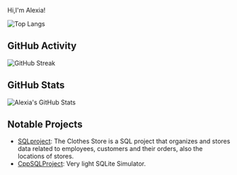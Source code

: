 Hi,I'm Alexia!

![Top Langs](https://github-readme-stats.vercel.app/api/top-langs/?username=alexiatanasie&layout=compact&langs_count=10)

## GitHub Activity
![GitHub Streak](https://streak-stats.demolab.com/?user=alexiatanasie&theme=green)

## GitHub Stats
![Alexia's GitHub Stats](https://github-readme-stats.vercel.app/api?username=alexiatanasie&show_icons=true&hide=issues,contribs&theme=radical)

## Notable Projects
- [SQLproject](https://github.com/alexiatanasie/SQLproject): The Clothes Store is a SQL project that organizes and stores data related to employees, customers and their orders, also the locations of stores.
- [CppSQLProject](https://github.com/alexiatanasie/CppSQLProject): Very light SQLite Simulator.

